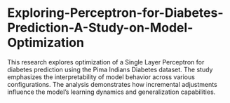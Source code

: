 # Exploring-Perceptron-for-Diabetes-Prediction-A-Study-on-Model-Optimization
This research explores optimization of a Single Layer Perceptron for diabetes prediction using the Pima Indians Diabetes dataset. The study emphasizes the interpretability of model behavior across various configurations. The analysis demonstrates how incremental adjustments influence the model’s learning dynamics and generalization capabilities.
